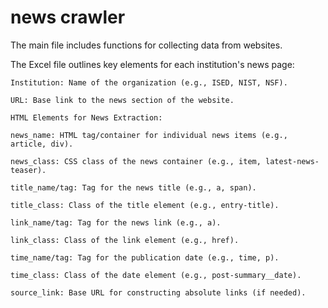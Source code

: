 # news crawler

The main file includes functions for collecting data from websites.

The Excel file outlines key elements for each institution's news page:

    Institution: Name of the organization (e.g., ISED, NIST, NSF).
    
    URL: Base link to the news section of the website.
    
    HTML Elements for News Extraction:
    
    news_name: HTML tag/container for individual news items (e.g., article, div).
    
    news_class: CSS class of the news container (e.g., item, latest-news-teaser).
    
    title_name/tag: Tag for the news title (e.g., a, span).
    
    title_class: Class of the title element (e.g., entry-title).
    
    link_name/tag: Tag for the news link (e.g., a).
    
    link_class: Class of the link element (e.g., href).
    
    time_name/tag: Tag for the publication date (e.g., time, p).
    
    time_class: Class of the date element (e.g., post-summary__date).
    
    source_link: Base URL for constructing absolute links (if needed).

